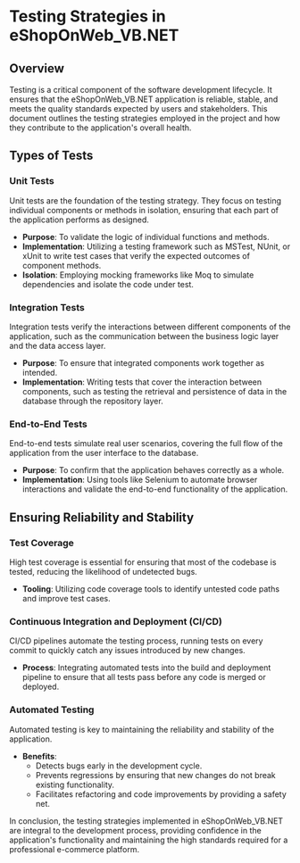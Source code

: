 # Testing Strategies in eShopOnWeb_VB.NET

## Overview
Testing is a critical component of the software development lifecycle. It ensures that the eShopOnWeb_VB.NET application is reliable, stable, and meets the quality standards expected by users and stakeholders. This document outlines the testing strategies employed in the project and how they contribute to the application's overall health.

## Types of Tests

### Unit Tests
Unit tests are the foundation of the testing strategy. They focus on testing individual components or methods in isolation, ensuring that each part of the application performs as designed.

- **Purpose**: To validate the logic of individual functions and methods.
- **Implementation**: Utilizing a testing framework such as MSTest, NUnit, or xUnit to write test cases that verify the expected outcomes of component methods.
- **Isolation**: Employing mocking frameworks like Moq to simulate dependencies and isolate the code under test.

### Integration Tests
Integration tests verify the interactions between different components of the application, such as the communication between the business logic layer and the data access layer.

- **Purpose**: To ensure that integrated components work together as intended.
- **Implementation**: Writing tests that cover the interaction between components, such as testing the retrieval and persistence of data in the database through the repository layer.

### End-to-End Tests
End-to-end tests simulate real user scenarios, covering the full flow of the application from the user interface to the database.

- **Purpose**: To confirm that the application behaves correctly as a whole.
- **Implementation**: Using tools like Selenium to automate browser interactions and validate the end-to-end functionality of the application.

## Ensuring Reliability and Stability

### Test Coverage
High test coverage is essential for ensuring that most of the codebase is tested, reducing the likelihood of undetected bugs.

- **Tooling**: Utilizing code coverage tools to identify untested code paths and improve test cases.

### Continuous Integration and Deployment (CI/CD)
CI/CD pipelines automate the testing process, running tests on every commit to quickly catch any issues introduced by new changes.

- **Process**: Integrating automated tests into the build and deployment pipeline to ensure that all tests pass before any code is merged or deployed.

### Automated Testing
Automated testing is key to maintaining the reliability and stability of the application.

- **Benefits**:
  - Detects bugs early in the development cycle.
  - Prevents regressions by ensuring that new changes do not break existing functionality.
  - Facilitates refactoring and code improvements by providing a safety net.

In conclusion, the testing strategies implemented in eShopOnWeb_VB.NET are integral to the development process, providing confidence in the application's functionality and maintaining the high standards required for a professional e-commerce platform.
